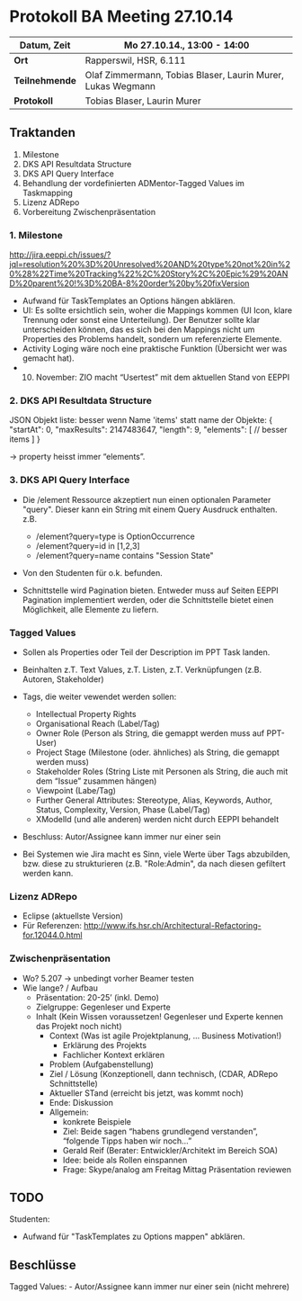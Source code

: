 # Protokoll BA Meeting 27.10.14

**Datum, Zeit**     | Mo 27.10.14., 13:00 - 14:00
---                 | ---
**Ort**             | Rapperswil, HSR, 6.111
**Teilnehmende**    | Olaf Zimmermann, Tobias Blaser, Laurin Murer, Lukas Wegmann
**Protokoll**       | Tobias Blaser, Laurin Murer


## Traktanden

1. Milestone
2. DKS API Resultdata Structure
3. DKS API Query Interface
4. Behandlung der vordefinierten ADMentor-Tagged Values im Taskmapping
5. Lizenz ADRepo
6. Vorbereitung Zwischenpräsentation


### 1. Milestone
http://jira.eeppi.ch/issues/?jql=resolution%20%3D%20Unresolved%20AND%20type%20not%20in%20%28%22Time%20Tracking%22%2C%20Story%2C%20Epic%29%20AND%20parent%20!%3D%20BA-8%20order%20by%20fixVersion

- Aufwand für TaskTemplates an Options hängen abklären.
- UI: Es sollte ersichtlich sein, woher die Mappings kommen (UI Icon, klare Trennung oder sonst eine Unterteilung). Der Benutzer sollte klar unterscheiden können, das es sich bei den Mappings nicht um Properties des Problems handelt, sondern um referenzierte Elemente.
- Activity Loging wäre noch eine praktische Funktion (Übersicht wer was gemacht hat).
- 10. November: ZIO macht “Usertest” mit dem aktuellen Stand von EEPPI


### 2. DKS API Resultdata Structure

JSON Objekt liste: besser wenn Name 'items' statt name der Objekte:
{
    "startAt": 0,
    "maxResults": 2147483647,
    "length": 9,
    "elements": [ // besser items
    ]
}

-> property heisst immer “elements”.


### 3. DKS API Query Interface

- Die /element Ressource akzeptiert nun einen optionalen Parameter "query". Dieser kann ein String mit einem Query Ausdruck enthalten. z.B.
    - /element?query=type is OptionOccurrence
    - /element?query=id in [1,2,3]
    - /element?query=name contains "Session State"

- Von den Studenten für o.k. befunden.
- Schnittstelle wird Pagination bieten. Entweder muss auf Seiten EEPPI Pagination implementiert werden, oder die Schnittstelle bietet einen Möglichkeit, alle Elemente zu liefern.


### Tagged Values

- Sollen als Properties oder Teil der Description im PPT Task landen.
- Beinhalten z.T. Text Values, z.T. Listen, z.T. Verknüpfungen (z.B. Autoren, Stakeholder)

- Tags, die weiter vewendet werden sollen:
	- Intellectual Property Rights
	- Organisational Reach (Label/Tag)
	- Owner Role (Person als String, die gemappt werden muss auf PPT-User)
	- Project Stage (Milestone (oder. ähnliches) als String, die gemappt werden muss)
	- Stakeholder Roles (String Liste mit Personen als String, die auch mit dem “Issue” zusammen hängen)
	- Viewpoint (Labe/Tag)
	- Further General Attributes: Stereotype, Alias, Keywords, Author, Status, Complexity, Version, Phase (Label/Tag)
	- XModelId (und alle anderen) werden nicht durch EEPPI behandelt

- Beschluss: Autor/Assignee kann immer nur einer sein
- Bei Systemen wie Jira macht es Sinn, viele Werte über Tags abzubilden, bzw. diese zu strukturieren (z.B. "Role:Admin", da nach diesen gefiltert werden kann.


### Lizenz ADRepo

- Eclipse (aktuellste Version)
- Für Referenzen: http://www.ifs.hsr.ch/Architectural-Refactoring-for.12044.0.html


### Zwischenpräsentation

- Wo? 5.207 -> unbedingt vorher Beamer testen
- Wie lange? / Aufbau
	- Präsentation: 20-25’ (inkl. Demo)
	- Zielgruppe: Gegenleser und Experte 
	- Inhalt (Kein Wissen voraussetzen! Gegenleser und Experte kennen das Projekt noch nicht)
		- Context (Was ist agile Projektplanung, … Business Motivation!)
			- Erklärung des Projekts
			- Fachlicher Kontext erklären
		- Problem (Aufgabenstellung)
		- Ziel / Lösung (Konzeptionell, dann technisch, (CDAR, ADRepo Schnittstelle)
		- Aktueller STand (erreicht bis jetzt, was kommt noch)
		- Ende: Diskussion
		- Allgemein:
			- konkrete Beispiele
			- Ziel: Beide sagen “habens grundlegend verstanden”, “folgende Tipps haben wir noch…”
			- Gerald Reif (Berater: Entwickler/Architekt im Bereich SOA)
			- Idee: beide als Rollen einspannen
			- Frage: Skype/analog am Freitag Mittag Präsentation reviewen


## TODO

Studenten:
- Aufwand für "TaskTemplates zu Options mappen" abklären.


## Beschlüsse

Tagged Values:
	- Autor/Assignee kann immer nur einer sein (nicht mehrere)


